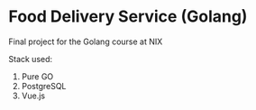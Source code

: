 # Food Delivery Service (Golang)

Final project for the Golang course at NIX

Stack used:
1. Pure GO
2. PostgreSQL
3. Vue.js
